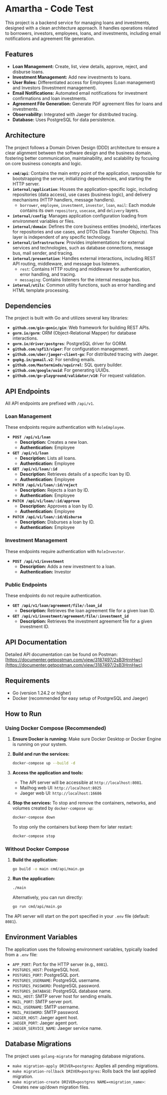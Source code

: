 # Amartha - Code Test

This project is a backend service for managing loans and investments, designed with a clean architecture approach. It handles operations related to borrowers, investors, employees, loans, and investments, including email notifications and agreement file generation.

## Features

-   **Loan Management:** Create, list, view details, approve, reject, and disburse loans.
-   **Investment Management:** Add new investments to loans.
-   **User Roles:** Differentiated access for Employees (Loan management) and Investors (Investment management).
-   **Email Notifications:** Automated email notifications for investment confirmations and loan investments.
-   **Agreement File Generation:** Generate PDF agreement files for loans and investments.
-   **Observability:** Integrated with Jaeger for distributed tracing.
-   **Database:** Uses PostgreSQL for data persistence.

## Architecture

The project follows a Domain Driven Design (DDD) architecture to ensure a clear alignment between the software design and the business domain, fostering better communication, maintainability, and scalability by focusing on core business concepts and logic.

-   **`cmd/api`**: Contains the main entry point of the application, responsible for bootstrapping the server, initializing dependencies, and starting the HTTP server.
-   **`internal/application`**: Houses the application-specific logic, including repositories (data access), use cases (business logic), and delivery mechanisms (HTTP handlers, message handlers).
    -   `borrower`, `employee`, `investment`, `investor`, `loan`, `mail`: Each module contains its own `repository`, `usecase`, and `delivery` layers.
-   **`internal/config`**: Manages application configuration loading from environment variables or files.
-   **`internal/domain`**: Defines the core business entities (models), interfaces for repositories and use cases, and DTOs (Data Transfer Objects). This layer is independent of any specific technology.
-   **`internal/infrastructure`**: Provides implementations for external services and technologies, such   as database connections, message bus, mail sender, and tracing.
-   **`internal/presentation`**: Handles external interactions, including REST API routing, middleware, and message bus listeners.
    -   `rest`: Contains HTTP routing and middleware for authentication, error handling, and tracing.
    -   `messaging`: Contains listeners for the internal message bus.
-   **`internal/utils`**: Common utility functions, such as error handling and HTML template processing.

## Dependencies

The project is built with Go and utilizes several key libraries:

-   **`github.com/gin-gonic/gin`**: Web framework for building REST APIs.
-   **`gorm.io/gorm`**: ORM (Object-Relational Mapper) for database interactions.
-   **`gorm.io/driver/postgres`**: PostgreSQL driver for GORM.
-   **`github.com/spf13/viper`**: For configuration management.
-   **`github.com/uber/jaeger-client-go`**: For distributed tracing with Jaeger.
-   **`gopkg.in/gomail.v2`**: For sending emails.
-   **`github.com/Masterminds/squirrel`**: SQL query builder.
-   **`github.com/google/uuid`**: For generating UUIDs.
-   **`github.com/go-playground/validator/v10`**: For request validation.

## API Endpoints

All API endpoints are prefixed with `/api/v1`.

### Loan Management

These endpoints require authentication with `RoleEmployee`.

-   **`POST /api/v1/loan`**
    -   **Description:** Creates a new loan.
    -   **Authentication:** Employee
-   **`GET /api/v1/loan`**
    -   **Description:** Lists all loans.
    -   **Authentication:** Employee
-   **`GET /api/v1/loan/:id`**
    -   **Description:** Retrieves details of a specific loan by ID.
    -   **Authentication:** Employee
-   **`PATCH /api/v1/loan/:id/reject`**
    -   **Description:** Rejects a loan by ID.
    -   **Authentication:** Employee
-   **`PATCH /api/v1/loan/:id/approve`**
    -   **Description:** Approves a loan by ID.
    -   **Authentication:** Employee
-   **`PATCH /api/v1/loan/:id/disburse`**
    -   **Description:** Disburses a loan by ID.
    -   **Authentication:** Employee

### Investment Management

These endpoints require authentication with `RoleInvestor`.

-   **`POST /api/v1/investment`**
    -   **Description:** Adds a new investment to a loan.
    -   **Authentication:** Investor

### Public Endpoints

These endpoints do not require authentication.

-   **`GET /api/v1/loan/agreement/file/:loan_id`**
    -   **Description:** Retrieves the loan agreement file for a given loan ID.
-   **`GET /api/v1/investment/agreement/file/:investment_id`**
    -   **Description:** Retrieves the investment agreement file for a given investment ID.

## API Documentation

Detailed API documentation can be found on Postman: [https://documenter.getpostman.com/view/3187497/2sB3HrnHwc](https://documenter.getpostman.com/view/3187497/2sB3HrnHwc)

## Requirements

-   Go (version 1.24.2 or higher)
-   Docker (recommended for easy setup of PostgreSQL and Jaeger)

## How to Run

### Using Docker Compose (Recommended)

1.  **Ensure Docker is running:** Make sure Docker Desktop or Docker Engine is running on your system.

2.  **Build and run the services:**
    ```bash
    docker-compose up --build -d
    ```

3.  **Access the application and tools:**
    -   The API server will be accessible at `http://localhost:8081`.
    -   Mailhog web UI: `http://localhost:8025`
    -   Jaeger web UI: `http://localhost:16686`

4.  **Stop the services:**
    To stop and remove the containers, networks, and volumes created by `docker-compose up`:
    ```bash
    docker-compose down
    ```
    To stop only the containers but keep them for later restart:
    ```bash
    docker-compose stop
    ```

### Without Docker Compose

1.  **Build the application:**
    ```bash
    go build -o main cmd/api/main.go
    ```

2.  **Run the application:**
    ```bash
    ./main
    ```
    Alternatively, you can run directly:
    ```bash
    go run cmd/api/main.go
    ```

The API server will start on the port specified in your `.env` file (default: `8081`).

## Environment Variables

The application uses the following environment variables, typically loaded from a `.env` file:

-   `APP_PORT`: Port for the HTTP server (e.g., `8081`).
-   `POSTGRES_HOST`: PostgreSQL host.
-   `POSTGRES_PORT`: PostgreSQL port.
-   `POSTGRES_USERNAME`: PostgreSQL username.
-   `POSTGRES_PASSWORD`: PostgreSQL password.
-   `POSTGRES_DATABASE`: PostgreSQL database name.
-   `MAIL_HOST`: SMTP server host for sending emails.
-   `MAIL_PORT`: SMTP server port.
-   `MAIL_USERNAME`: SMTP username.
-   `MAIL_PASSWORD`: SMTP password.
-   `JAEGER_HOST`: Jaeger agent host.
-   `JAEGER_PORT`: Jaeger agent port.
-   `JAEGER_SERVICE_NAME`: Jaeger service name.

## Database Migrations

The project uses `golang-migrate` for managing database migrations.
-   `make migration-apply DRIVER=postgres`: Applies all pending migrations.
-   `make migration-rollback DRIVER=postgres`: Rolls back the last applied migration.
-   `make migration-create DRIVER=postgres NAME=<migration_name>`: Creates new up/down migration files.